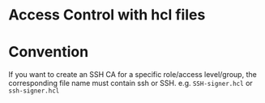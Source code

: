 # Access Control with hcl files


# Convention

If you want to create an SSH CA for a specific role/access level/group, the corresponding file name must contain ssh or SSH.
e.g. `SSH-signer.hcl` or `ssh-signer.hcl`